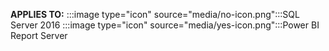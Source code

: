 **APPLIES TO:** :::image type="icon" source="media/no-icon.png":::SQL Server 2016 :::image type="icon" source="media/yes-icon.png":::Power BI Report Server